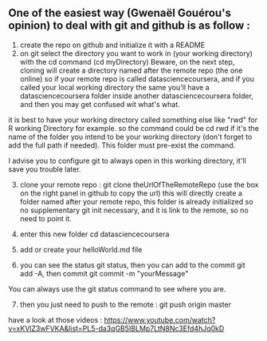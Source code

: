 ## One of the easiest way (Gwenaël Gouérou's opinion) to deal with git and github is as follow :
1. create the repo on github and initialize it with a README
2. on git select the directory you want to work in (your working directory) with the cd command (cd myDirectory)
Beware, on the next step, cloning will create a directory named after the remote repo (the one online) so if your remote repo is called datasciencecoursera, and if you called your local working directory the same you'll have a datasciencecoursera folder inside another datasciencecoursera folder, and then you may get confused wit what's what.  

it is best to have your working directory called something else like "rwd" for R working Directory for example. so the command could be cd rwd if it's the name of the folder you intend to be your working directory (don't forget to add the full path if needed). This folder must pre-exist the command.

I advise you to configure git to always open in this working directory, it'll save you trouble later.

3. clone your remote repo : git clone theUrlOfTheRemoteRepo (use the box on the right panel in github to copy the url) this will directly create a folder named after your remote repo, this folder is already initialized so no supplementary git init necessary, and it is link to the remote, so no need to point it.

4. enter this new folder cd datasciencecoursera

5. add or create your helloWorld.md file

6. you can see the status git status, then you can add to the commit git add -A, then commit git commit -m "yourMessage"

You can always use the git status command to see where you are.

7. then you just need to push to the remote : git push origin master

have a look at those videos : https://www.youtube.com/watch?v=xKVlZ3wFVKA&list=PL5-da3qGB5IBLMp7LtN8Nc3Efd4hJq0kD
